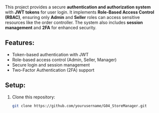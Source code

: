 This project provides a secure **authentication and authorization system** with **JWT tokens** for user login. It implements **Role-Based Access Control (RBAC)**,
ensuring only **Admin** and **Seller** roles can access sensitive resources like the order controller. The system also includes
**session management** and **2FA** for enhanced security.

## Features:
- Token-based authentication with JWT
- Role-based access control (Admin, Seller, Manager)
- Secure login and session management
- Two-Factor Authentication (2FA) support

## Setup:
1. Clone this repository:
   ```bash
   git clone https://github.com/yourusername/G04_StoreManager.git
